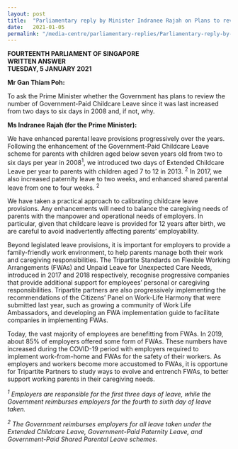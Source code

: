```yaml
---
layout: post
title:  "Parliamentary reply by Minister Indranee Rajah on Plans to review Government-Paid Childcare Leave"
date:   2021-01-05
permalink: "/media-centre/parliamentary-replies/Parliamentary-reply-by-Minister-Indranee-Rajah-on-Plans-to-review-Government-Paid-Childcare-Leave "
---
```


**FOURTEENTH PARLIAMENT OF SINGAPORE**  
**WRITTEN ANSWER**  
**TUESDAY, 5 JANUARY 2021**  

**Mr Gan Thiam Poh:**

To ask the Prime Minister whether the Government has plans to review the number of Government-Paid Childcare Leave since it was last increased from two days to six days in 2008 and, if not, why.

**Ms Indranee Rajah (for the Prime Minister):**

We have enhanced parental leave provisions progressively over the years. Following the enhancement of the Government-Paid Childcare Leave scheme for parents with children aged below seven years old from two to six days per year in 2008<sup>1</sup>, we introduced two days of Extended Childcare Leave per year to parents with children aged 7 to 12 in 2013. <sup>2</sup> In 2017, we also increased paternity leave to two weeks, and enhanced shared parental leave from one to four weeks. <sup>2</sup>

We have taken a practical approach to calibrating childcare leave provisions. Any enhancements will need to balance the caregiving needs of parents with the manpower and operational needs of employers. In particular, given that childcare leave is provided for 12 years after birth, we are careful to avoid inadvertently affecting parents’ employability.  

Beyond legislated leave provisions, it is important for employers to provide a family-friendly work environment, to help parents manage both their work and caregiving responsibilities. The Tripartite Standards on Flexible Working Arrangements (FWAs) and Unpaid Leave for Unexpected Care Needs, introduced in 2017 and 2018 respectively, recognise progressive companies that provide additional support for employees’ personal or caregiving responsibilities. Tripartite partners are also progressively implementing the recommendations of the Citizens’ Panel on Work-Life Harmony that were submitted last year, such as growing a community of Work Life Ambassadors, and developing an FWA implementation guide to facilitate companies in implementing FWAs. 

Today, the vast majority of employees are benefitting from FWAs. In 2019, about 85% of employers offered some form of FWAs. These numbers have increased during the COVID-19 period with employers required to implement work-from-home and FWAs for the safety of their workers. As employers and workers become more accustomed to FWAs, it is opportune for Tripartite Partners to study ways to evolve and entrench FWAs, to better support working parents in their caregiving needs.  

*<sup>1</sup> Employers are responsible for the first three days of leave, while the Government reimburses employers for the fourth to sixth day of leave taken.*

*<sup>2</sup> The Government reimburses employers for all leave taken under the Extended Childcare Leave, Government-Paid Paternity Leave, and Government-Paid Shared Parental Leave schemes.*

